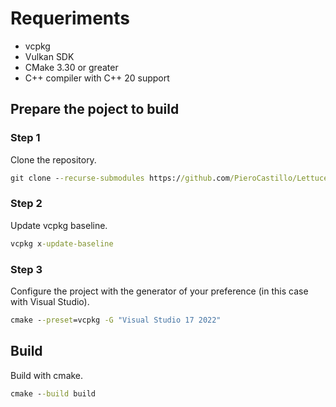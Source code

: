 # Requeriments

- vcpkg
- Vulkan SDK
- CMake 3.30 or greater
- C++ compiler with C++ 20 support

## Prepare the poject to build

### Step 1
Clone the repository.
```cmd
git clone --recurse-submodules https://github.com/PieroCastillo/Lettuce.git
```
### Step 2
Update vcpkg baseline.
```cmd
vcpkg x-update-baseline
```
### Step 3
Configure the project with the generator of your preference (in this case with Visual Studio).
```cmd
cmake --preset=vcpkg -G "Visual Studio 17 2022"
```
## Build
Build with cmake.
```cmd
cmake --build build
```